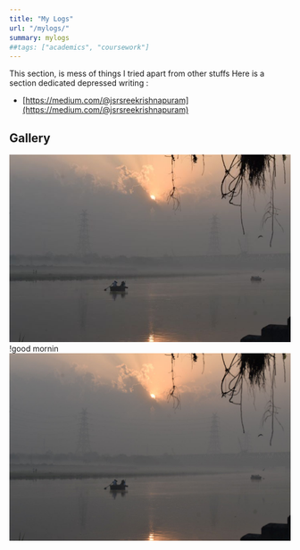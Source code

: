 ```yaml
---
title: "My Logs"
url: "/mylogs/"
summary: mylogs
##tags: ["academics", "coursework"]
---
```


This section, is mess of things I tried apart from other stuffs Here is a section dedicated depressed writing :
- [https://medium.com/@jsrsreekrishnapuram](https://medium.com/@jsrsreekrishnapuram)
## Gallery
![gm](/static/gallery/suprabhath.jpg)
!good mornin
![gmm](/static/gallery/suprabhath.jpeg)


